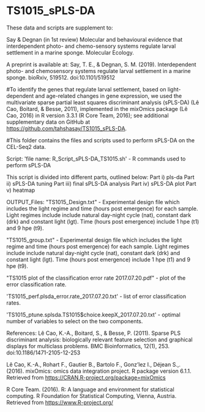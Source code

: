 # TS1015_sPLS-DA

These data and scripts are supplement to:

Say & Degnan (in 1st review) Molecular and behavioural evidence that interdependent photo- and chemo-sensory systems regulate larval settlement in a marine sponge. Molecular Ecology. 

A preprint is available at: Say, T. E., & Degnan, S. M. (2019). Interdependent photo- and chemosensory systems regulate larval settlement in a marine sponge. bioRxiv, 519512. doi:10.1101/519512


#To identify the genes that regulate larval settlement, based on light-dependent and age-related changes in gene expression, we used the multivariate sparse partial least squares discriminant analysis (sPLS-DA) (Lê Cao, Boitard, & Besse, 2011), implemented in the mixOmics package (Lê Cao, 2016) in R version 3.3.1 (R Core Team, 2016); see additional supplementary data on GitHub at https://github.com/tahshasay/TS1015_sPLS-DA. 

#This folder contains the files and scripts used to perform sPLS-DA on the CEL-Seq2 data.

Script:
'file name:  R_Script_sPLS-DA_TS1015.sh' - R commands used to perform sPLS-DA

This script is divided into different parts, outlined below:
Part i)	pls-da
Part ii)	sPLS-DA tuning
Part iii)	final sPLS-DA analysis
Part iv)	sPLS-DA plot
Part v)	heatmap


OUTPUT_Files:
"TS1015_Design.txt" - Experimental design file which includes the light regime and time (hours post emergence) for each sample. Light regimes include include natural day-night cycle (nat), constant dark (drk) and constant light (lgt). Time (hours post emergence) include 1 hpe (t1) and 9 hpe (t9). 

"TS1015_group.txt" - Experimental design file which includes the light regime and time (hours post emergence) for each sample. Light regimes include include natural day-night cycle (nat), constant dark (drk) and constant light (lgt). Time (hours post emergence) include 1 hpe (t1) and 9 hpe (t9).

"TS1015 plot of the classification error rate 2017.07.20.pdf" - plot of the error classification rate.

'TS1015_perf.plsda_error.rate_2017.07.20.txt' - list of error classification rates.

'TS1015_ptune.splsda.TS1015$choice.keepX_2017.07.20.txt' - optimal number of variables to select on the two components.

References:
Lê Cao, K.-A., Boitard, S., & Besse, P. (2011). Sparse PLS discriminant analysis: biologically relevant feature selection and graphical displays for multiclass problems. BMC Bioinformatics, 12(1), 253. doi:10.1186/1471-2105-12-253

Lê Cao, K.-A., Rohart F., Gautier B., Bartolo F., Gonz’lez I., Déjean S.,. (2016). mixOmics: omics data integration project. R package version 6.1.1. Retrieved from https://CRAN.R-project.org/package=mixOmics

R Core Team. (2016). R: A language and environment for statistical computing. R Foundation for Statistical Computing, Vienna, Austria. Retrieved from https://www.R-project.org/

